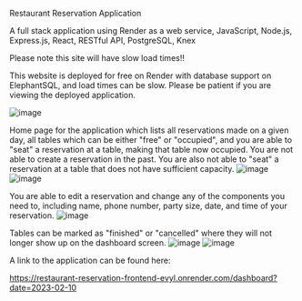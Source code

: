 Restaurant Reservation Application

A full stack application using Render as a web service, JavaScript, Node.js, Express.js, React, RESTful API, PostgreSQL, Knex

Please note this site will have slow load times!!

This website is deployed for free on Render with database support on ElephantSQL, and load times can be slow. Please be patient if you are viewing the deployed application. 


![image](https://user-images.githubusercontent.com/105070505/218156974-abc21ce5-6be8-4550-9be8-3460cf078171.png)

Home page for the application which lists all reservations made on a given day, all tables which can be either "free" or "occupied", and you are able to "seat" a reservation at a table, making that table now occupied. You are not able to create a reservation in the past. You are also not able to "seat" a reservation at a table that does not have sufficient capacity. 
![image](https://user-images.githubusercontent.com/105070505/218158739-a3a564a2-ded2-46bf-b79e-259bd3b1fdd6.png)
![image](https://user-images.githubusercontent.com/105070505/218158781-c410da2f-f82b-46ea-ae87-640c5fdf6d3c.png)


You are able to edit a reservation and change any of the components you need to, including name, phone number, party size, date, and time of your reservation.
![image](https://user-images.githubusercontent.com/105070505/218158637-450dd033-c7e0-449a-80a5-6b02a7072d13.png)


Tables can be marked as "finished" or "cancelled" where they will not longer show up on the dashboard screen.
![image](https://user-images.githubusercontent.com/105070505/218158911-e2f6952e-14fe-4909-aa5b-c41c3b15003d.png)
![image](https://user-images.githubusercontent.com/105070505/218158970-9ff53b19-7bf2-4c0a-a85a-7c00fd97d038.png)


A link to the application can be found here:

https://restaurant-reservation-frontend-evyl.onrender.com/dashboard?date=2023-02-10
